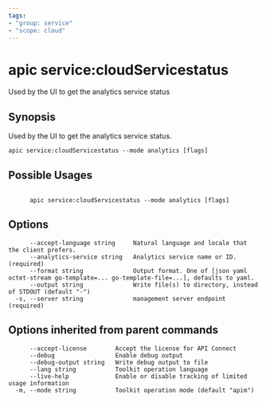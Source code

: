 ```yaml
---
tags:
- "group: service"
- "scope: cloud"
---
```

# apic service:cloudServicestatus

Used by the UI to get the analytics service status

## Synopsis

Used by the UI to get the analytics service status.

```
apic service:cloudServicestatus --mode analytics [flags]
```

## Possible Usages

```

      apic service:cloudServicestatus --mode analytics [flags]

```

## Options

```
      --accept-language string     Natural language and locale that the client prefers.
      --analytics-service string   Analytics service name or ID. (required)
      --format string              Output format. One of [json yaml octet-stream go-template=... go-template-file=...], defaults to yaml.
      --output string              Write file(s) to directory, instead of STDOUT (default "-")
  -s, --server string              management server endpoint (required)
```

## Options inherited from parent commands

```
      --accept-license        Accept the license for API Connect
      --debug                 Enable debug output
      --debug-output string   Write debug output to file
      --lang string           Toolkit operation language
      --live-help             Enable or disable tracking of limited usage information
  -m, --mode string           Toolkit operation mode (default "apim")
```

